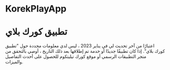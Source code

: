 # KorekPlayApp
# تطبيق كورك بلاي
اعتبارًا من آخر تحديث لي في يناير 2023 ، ليس لدي معلومات محددة حول "تطبيق كورك بلاي". إذا كان تطبيقًا جديدًا أو خدمة تم إطلاقها بعد ذلك التاريخ ، أوصي بالتحقق من متجر التطبيقات الرسمي أو موقع كورك تيليتكوم للحصول على أحدث التفاصيل والميزات.

